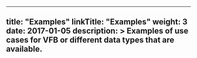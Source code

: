 
---
title: "Examples"
linkTitle: "Examples"
weight: 3
date: 2017-01-05
description: >
  Examples of use cases for VFB or different data types that are available.
---


